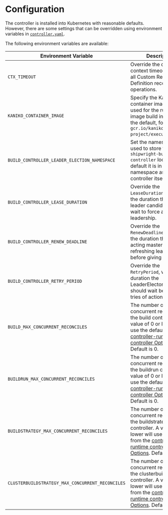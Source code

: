 <!--
Copyright The Shipwright Contributors

SPDX-License-Identifier: Apache-2.0
-->

# Configuration

The controller is installed into Kubernetes with reasonable defaults. However, there are some settings that can be overridden using environment variables in [`controller.yaml`](../deploy/controller.yaml).

The following environment variables are available:

| Environment Variable | Description |
| --- | --- |
| `CTX_TIMEOUT` | Override the default context timeout used for all Custom Resource Definition reconciliation operations. |
| `KANIKO_CONTAINER_IMAGE` | Specify the Kaniko container image to be used for the runtime image build instead of the default, for example `gcr.io/kaniko-project/executor:v1.5.1`. |
| `BUILD_CONTROLLER_LEADER_ELECTION_NAMESPACE` |  Set the namespace to be used to store the `shipwright-build-controller` lock, by default it is in the same namespace as the controller itself. |
| `BUILD_CONTROLLER_LEASE_DURATION` |  Override the `LeaseDuration`, which is the duration that non-leader candidates will wait to force acquire leadership. |
| `BUILD_CONTROLLER_RENEW_DEADLINE` |  Override the `RenewDeadline`, which is the duration that the acting master will retry refreshing leadership before giving up. |
| `BUILD_CONTROLLER_RETRY_PERIOD` |  Override the `RetryPeriod`, which is the duration the LeaderElector clients should wait between tries of actions. |
| `BUILD_MAX_CONCURRENT_RECONCILES` | The number of concurrent reconciles by the build controller. A value of 0 or lower will use the default from the [controller-runtime controller Options](https://pkg.go.dev/sigs.k8s.io/controller-runtime/pkg/controller#Options). Default is 0. |
| `BUILDRUN_MAX_CONCURRENT_RECONCILES` | The number of concurrent reconciles by the buildrun controller. A value of 0 or lower will use the default from the [controller-runtime controller Options](https://pkg.go.dev/sigs.k8s.io/controller-runtime/pkg/controller#Options). Default is 0. |
| `BUILDSTRATEGY_MAX_CONCURRENT_RECONCILES` | The number of concurrent reconciles by the buildstrategy controller. A value of 0 or lower will use the default from the [controller-runtime controller Options](https://pkg.go.dev/sigs.k8s.io/controller-runtime/pkg/controller#Options). Default is 0. |
| `CLUSTERBUILDSTRATEGY_MAX_CONCURRENT_RECONCILES` | The number of concurrent reconciles by the clusterbuildstrategy controller. A value of 0 or lower will use the default from the [controller-runtime controller Options](https://pkg.go.dev/sigs.k8s.io/controller-runtime/pkg/controller#Options). Default is 0. |
